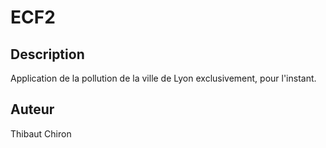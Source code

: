 # ECF2

## Description
Application de la pollution de la ville de Lyon exclusivement, pour l'instant.

## Auteur
Thibaut Chiron
